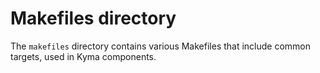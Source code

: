 # Makefiles directory

The `makefiles` directory contains various Makefiles that include common targets, 
 used in Kyma components.
